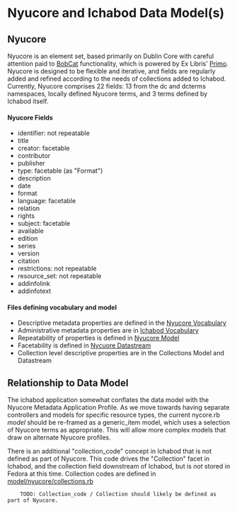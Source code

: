 # Nyucore and Ichabod Data Model(s)

## Nyucore

Nyucore is an element set, based primarily on Dublin Core with careful attention paid to [BobCat](http://bobcat.library.nyu.edu/) functionality, which is powered by Ex Libris' [Primo](http://www.exlibrisgroup.com/category/PrimoOverview). Nyucore is designed to be flexible and iterative, and fields are regularly added and refined according to the needs of collections added to Ichabod. Currently, Nyucore comprises 22 fields: 13 from the dc and dcterms namespaces, locally defined Nyucore terms, and 3 terms defined by Ichabod itself. 

#### Nyucore Fields

* identifier: not repeatable
* title
* creator: facetable
* contributor
* publisher
* type: facetable (as "Format")
* description
* date
* format
* language: facetable
* relation
* rights
* subject: facetable
* available
* edition
* series
* version
* citation
* restrictions: not repeatable
* resource_set: not repeatable
* addinfolink
* addinfotext

#### Files defining vocabulary and model

* Descriptive metadata properties are defined in the [Nyucore Vocabulary](../../lib/nyucore_metadata/vocabulary.rb)
* Administrative metadata properties are in [Ichabod Vocabulary](../../lib/ichabod/vocabulary.rb)
* Repeatability of properties is defined in [Nyucore Model](nyucore.rb)
* Facetability is defined in [Nycuore Datastream](../../lib/ichabod/nyucore_datastream.rb)
* Collection level descriptive properties are in the Collections Model and Datastream

## Relationship to Data Model

The ichabod application somewhat conflates the data model with the Nyucore Metadata Application Profile. As we move towards having separate controllers and models for specific resource types, the current nycore.rb _model_ should be re-framed as a generic_item model, which uses a selection of Nyucore terms as appropriate. This will allow more complex models that draw on alternate Nyucore profiles.

There is an additional "collection_code" concept in Ichabod that is not defined as part of Nyucore. This code drives the "Collection" facet in Ichabod, and the collection field downstream of Ichabod, but is _not_ stored in Fedora at this time. Collection codes are defined in [model/nyucore/collections.rb](model/nyucore/collections.rb)

        TODO: Collection_code / Collection should likely be defined as part of Nyucore.